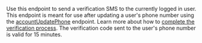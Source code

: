 Use this endpoint to send a verification SMS to the currently logged in user. This endpoint is meant for use after updating a user's phone number using the [accountUpdatePhone](https://appwrite.io/docs/client/account#accountUpdatePhone) endpoint. Learn more about how to [complete the verification process](https://appwrite.io/docs/client/account#accountCreatePhoneVerification). The verification code sent to the user's phone number is valid for 15 minutes.
